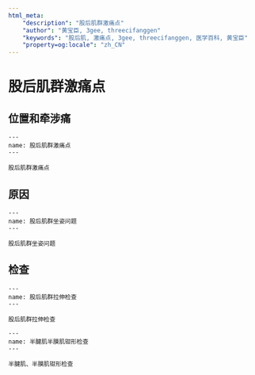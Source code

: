 ```yaml
---
html_meta:
    "description": "股后肌群激痛点"
    "author": "黄宝臣, 3gee, threecifanggen"
    "keywords": "股后肌, 激痛点, 3gee, threecifanggen, 医学百科, 黄宝臣"
    "property=og:locale": "zh_CN"
---
```

# 股后肌群激痛点

## 位置和牵涉痛

```{figure} /_static/img/2022-01-31-11-49-03.png
---
name: 股后肌群激痛点
---

股后肌群激痛点
```

## 原因

```{figure} /_static/img/2022-01-31-11-50-20.png
---
name: 股后肌群坐姿问题
---

股后肌群坐姿问题
```

## 检查

```{figure} /_static/img/2022-01-31-11-50-57.png
---
name: 股后肌群拉伸检查
---

股后肌群拉伸检查
```

```{figure} /_static/img/2022-01-31-11-51-45.png
---
name: 半腱肌半膜肌钳形检查
---

半腱肌、半膜肌钳形检查
```